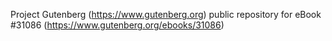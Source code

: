 Project Gutenberg (https://www.gutenberg.org) public repository for eBook #31086 (https://www.gutenberg.org/ebooks/31086)
